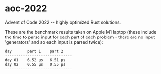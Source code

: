 # aoc-2022

Advent of Code 2022 -- highly optimized Rust solutions.

These are the benchmark results taken on Apple M1 laptop (these include the time to parse input for
each part of each problem - there are no input 'generators' and so each input is parsed twice):

```
day       part 1    part 2    
------------------------------
day 01    6.52 μs   6.51 μs   
day 02    0.55 μs   0.55 μs   
------------------------------
```
